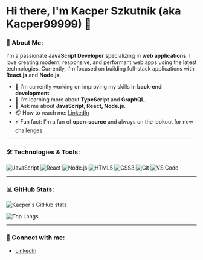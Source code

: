 # Hi there, I'm Kacper Szkutnik (aka Kacper99999) 👋

### 🚀 About Me:
I'm a passionate **JavaScript Developer** specializing in **web applications**. I love creating modern, responsive, and performant web apps using the latest technologies. Currently, I'm focused on building full-stack applications with **React.js** and **Node.js**.

- 🔭 I’m currently working on improving my skills in **back-end development**.
- 🌱 I’m learning more about **TypeScript** and **GraphQL**.
- 💬 Ask me about **JavaScript, React, Node.js**.
- 📫 How to reach me: [LinkedIn](https://www.linkedin.com/in/kacper-szkutnik-9a75b8308/)
- ⚡ Fun fact: I’m a fan of **open-source** and always on the lookout for new challenges.

---

### 🛠️ Technologies & Tools:
![JavaScript](https://img.shields.io/badge/-JavaScript-F7DF1E?style=flat-square&logo=javascript&logoColor=black)
![React](https://img.shields.io/badge/-React-61DAFB?style=flat-square&logo=react&logoColor=white)
![Node.js](https://img.shields.io/badge/-Node.js-339933?style=flat-square&logo=node.js&logoColor=white)
![HTML5](https://img.shields.io/badge/-HTML5-E34F26?style=flat-square&logo=html5&logoColor=white)
![CSS3](https://img.shields.io/badge/-CSS3-1572B6?style=flat-square&logo=css3&logoColor=white)
![Git](https://img.shields.io/badge/-Git-F05032?style=flat-square&logo=git&logoColor=white)
![VS Code](https://img.shields.io/badge/-VS%20Code-007ACC?style=flat-square&logo=visual-studio-code&logoColor=white)

---

### 📊 GitHub Stats:
![Kacper's GitHub stats](https://github-readme-stats.vercel.app/api?username=Kacper99999&show_icons=true&theme=radical)

![Top Langs](https://github-readme-stats.vercel.app/api/top-langs/?username=Kacper99999&layout=compact&theme=radical)

---

### 🔗 Connect with me:
- [LinkedIn](https://www.linkedin.com/in/kacper-szkutnik-9a75b8308/)
